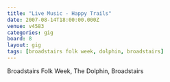 ```yaml
---
title: "Live Music - Happy Trails"
date: 2007-08-14T18:00:00.000Z
venue: v4583
categories: gig
board: 8
layout: gig
tags: [broadstairs folk week, dolphin, broadstairs]
---
```

Broadstairs Folk Week, The Dolphin, Broadstairs